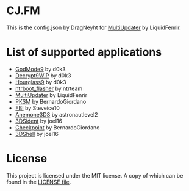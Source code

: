 # CJ.FM
This is the config.json by DragNeyht for [MultiUpdater](https://github.com/LiquidFenrir/MultiUpdater) by LiquidFenrir.

# List of supported applications

* [GodMode9](https://github.com/d0k3/GodMode9) by d0k3
* [Decrypt9WIP](https://github.com/d0k3/Decrypt9WIP) by d0k3
* [Hourglass9](https://github.com/d0k3/Hourglass9) by d0k3
* [ntrboot_flasher](https://github.com/ntrteam/ntrboot_flasher) by ntrteam
* [MultiUpdater](https://github.com/LiquidFenrir/MultiUpdater) by LiquidFenrir
* [PKSM](https://github.com/BernardoGiordano/PKSM) by BernardoGiordano
* [FBI](https://github.com/Steveice10/FBI) by Steveice10
* [Anemone3DS](https://github.com/astronautlevel2/Anemone3DS) by astronautlevel2
* [3DSident](https://github.com/joel16/3DSident) by joel16
* [Checkpoint](https://github.com/BernardoGiordano/Checkpoint) by BernardoGiordano
* [3DShell](https://github.com/joel16/3DShell) by joel16

# License
This project is licensed under the MIT license. A copy of which can be found in the [LICENSE file](https://github.com/DragNeyht/Multiupdater_config/blob/master/LICENSE).
